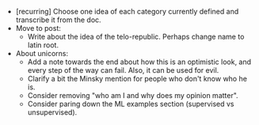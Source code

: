 <!--
.. title: To-do
.. slug: to-do
.. date: 2018-12-16 23:49:58 UTC+01:00
.. tags: meta
.. category:
.. link: 
.. description: 
.. type: text
.. status: private
-->

* [recurring] Choose one idea of each category currently defined and transcribe it from the doc.
* Move to post:
    * Write about the idea of the telo-republic. Perhaps change name to latin root.
* About unicorns:
    * Add a note towards the end about how this is an optimistic look, and every step of the way can fail. Also, it can be used for evil.
    * Clarify a bit the Minsky mention for people who don't know who he is.
    * Consider removing "who am I and why does my opinion matter".
    * Consider paring down the ML examples section (supervised vs unsupervised).


